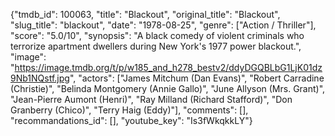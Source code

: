 {"tmdb_id": 100063, "title": "Blackout", "original_title": "Blackout", "slug_title": "blackout", "date": "1978-08-25", "genre": ["Action / Thriller"], "score": "5.0/10", "synopsis": "A black comedy of violent criminals who terrorize apartment dwellers during New York's 1977 power blackout.", "image": "https://image.tmdb.org/t/p/w185_and_h278_bestv2/ddyDGQBLbG1LjK01dz9Nb1NQstf.jpg", "actors": ["James Mitchum (Dan Evans)", "Robert Carradine (Christie)", "Belinda Montgomery (Annie Gallo)", "June Allyson (Mrs. Grant)", "Jean-Pierre Aumont (Henri)", "Ray Milland (Richard Stafford)", "Don Granberry (Chico)", "Terry Haig (Eddy)"], "comments": [], "recommandations_id": [], "youtube_key": "Is3fWkqkkLY"}